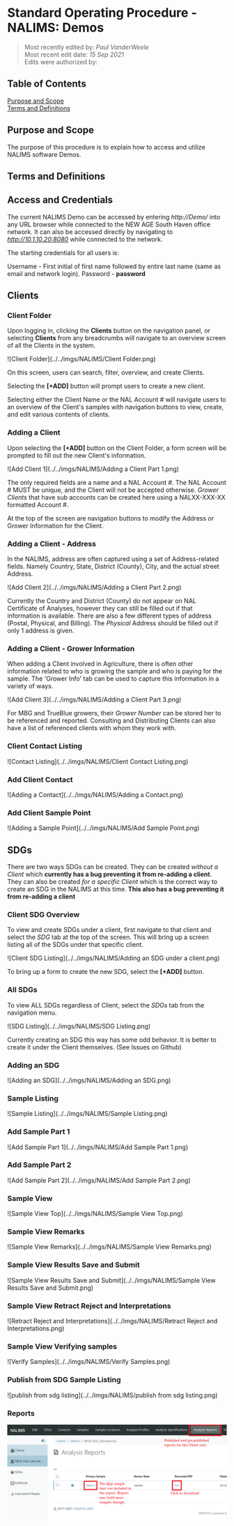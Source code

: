 # Standard Operating Procedure - NALIMS: Demos

>Most recently edited by: *Paul VanderWeele*  
>Most recent edit date: *15 Sep 2021*  
>Edits were authorized by:  

## Table of Contents

[Purpose and Scope](#purpose-and-scope)  
[Terms and Definitions](#terms-and-definitions)  

## Purpose and Scope

The purpose of this procedure is to explain how to access and utilize NALIMS software Demos.

## Terms and Definitions

## Access and Credentials

The current NALIMS Demo can be accessed by entering *http://Demo/* into any URL browser while connected to the NEW AGE South Haven office network. It can also be accessed directly by navigating to *http://10.1.10.20:8080* while connected to the network.

The starting credentials for all users is:

Username - First initial of first name followed by entire last name (same as email and network login).
Password - **password**

## Clients

### Client Folder

Upon logging in, clicking the **Clients** button on the navigation panel, or selecting **Clients** from any breadcrumbs will navigate to an overview screen of all the Clients in the system.

![Client Folder](../../imgs/NALIMS/Client Folder.png)

On this screen, users can search, filter, overview, and create Clients.

Selecting the **[+ADD]** button will prompt users to create a new client.

Selecting either the Client Name or the NAL Account # will navigate users to an overview of the Client's samples with navigation buttons to view, create, and edit various contents of clients.

### Adding a Client

Upon selecting the **[+ADD]** button on the Client Folder, a form screen will be prompted to fill out the new Client's information.

![Add Client 1](../../imgs/NALIMS/Adding a Client Part 1.png)

The only required fields are a name and a NAL Account #. The NAL Account # MUST be unique, and the Client will not be accepted otherwise. *Grower Clients* that have sub accounts can be created here using a NALXX-XXX-XX formatted Account #.

At the top of the screen are navigation buttons to modify the Address or Grower Information for the Client.

### Adding a Client - Address

In the NALIMS, address are often captured using a set of Address-related fields. Namely Country, State, District (County), City, and the actual street Address.

![Add Client 2](../../imgs/NALIMS/Adding a Client Part 2.png)

Currently the Country and District (County) do not appear on NAL Certificate of Analyses, however they can still be filled out if that information is available. There are also a few different types of address (Postal, Physical, and Billing). The *Physical* Address should be filled out if only 1 address is given.

### Adding a Client - Grower Information

When adding a Client involved in Agriculture, there is often other information related to who is growing the sample and who is paying for the sample. The 'Grower Info' tab can be used to capture this information in a variety of ways.

![Add Client 3](../../imgs/NALIMS/Adding a Client Part 3.png)

For MBG and TrueBlue growers, their *Grower Number* can be stored her to be referenced and reported. Consulting and Distributing Clients can also have a list of referenced clients with whom they work with.

### Client Contact Listing

![Contact Listing](../../imgs/NALIMS/Client Contact Listing.png)

### Add Client Contact

![Adding a Contact](../../imgs/NALIMS/Adding a Contact.png)

### Add Client Sample Point

![Adding a Sample Point](../../imgs/NALIMS/Add Sample Point.png)

## SDGs

There are two ways SDGs can be created. They can be created *without a Client* which **currently has a bug preventing it from re-adding a client**. They can also be created *for a specific Client* which is the correct way to create an SDG in the NALIMS at this time. **This also has a bug preventing it from re-adding a client**

### Client SDG Overview

To view and create SDGs under a client, first navigate to that client and select the *SDG* tab at the top of the screen. This will bring up a screen listing all of the SDGs under that specific client.

![Client SDG Listing](../../imgs/NALIMS/Adding an SDG under a client.png)

To bring up a form to create the new SDG, select the **[+ADD]** button.

### All SDGs

To view ALL SDGs regardless of Client, select the *SDGs* tab from the navigation menu.

![SDG Listing](../../imgs/NALIMS/SDG Listing.png)

Currently creating an SDG this way has some odd behavior. It is better to create it under the Client themselves. (See Issues on Github)

### Adding an SDG

![Adding an SDG](../../imgs/NALIMS/Adding an SDG.png)

### Sample Listing

![Sample Listing](../../imgs/NALIMS/Sample Listing.png)

### Add Sample Part 1

![Add Sample Part 1](../../imgs/NALIMS/Add Sample Part 1.png)

### Add Sample Part 2

![Add Sample Part 2](../../imgs/NALIMS/Add Sample Part 2.png)

### Sample View

![Sample View Top](../../imgs/NALIMS/Sample View Top.png)

### Sample View Remarks

![Sample View Remarks](../../imgs/NALIMS/Sample View Remarks.png)

### Sample View Results Save and Submit

![Sample View Results Save and Submit](../../imgs/NALIMS/Sample View Results Save and Submit.png)

### Sample View Retract Reject and Interpretations

![Retract Reject and Interpretations](../../imgs/NALIMS/Retract Reject and Interpretations.png)

### Sample View Verifying samples

![Verify Samples](../../imgs/NALIMS/Verify Samples.png)

### Publish from SDG Sample Listing

![publish from sdg listing](../../imgs/NALIMS/publish from sdg listing.png)

### Reports

![Reports](../../imgs/NALIMS/Reports.png)
